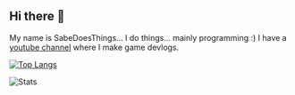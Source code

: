 ## Hi there 👋

My name is SabeDoesThings... I do things... mainly programming :)
I have a [youtube channel](https://www.youtube.com/@SabeDoesThingsChannel) where I make game devlogs.

[![Top Langs](https://github-readme-stats.vercel.app/api/top-langs/?username=sabedoesthings&layout=donut&theme=highcontrast)](https://github.com/anuraghazra/github-readme-stats) 

![Stats](https://github-readme-stats.vercel.app/api?username=sabedoesthings&count_private=true&show_icons=true&disable_animations=true&theme=dark)
